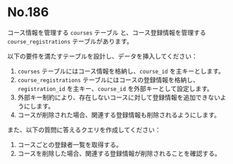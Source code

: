 # No.186

コース情報を管理する `courses` テーブル と、コース登録情報を管理する `course_registrations` テーブルがあります。

以下の要件を満たすテーブルを設計し、データを挿入してください：

1. `courses` テーブルにはコース情報を格納し、`course_id` を主キーとします。
2. `course_registrations` テーブルにはコースの登録情報を格納し、`registration_id` を主キー、`course_id` を外部キーとして設定します。
3. 外部キー制約により、存在しないコースに対して登録情報を追加できないようにします。
4. コースが削除された場合、関連する登録情報も削除されるようにします。

また、以下の質問に答えるクエリを作成してください：

1. コースごとの登録者一覧を取得する。
2. コースを削除した場合、関連する登録情報が削除されることを確認する。
